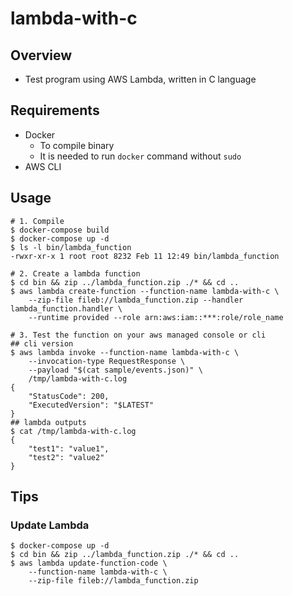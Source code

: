 # lambda-with-c

## Overview

- Test program using AWS Lambda, written in C language

## Requirements

- Docker
  - To compile binary
  - It is needed to run `docker` command without `sudo`
- AWS CLI

## Usage

```
# 1. Compile
$ docker-compose build
$ docker-compose up -d
$ ls -l bin/lambda_function
-rwxr-xr-x 1 root root 8232 Feb 11 12:49 bin/lambda_function

# 2. Create a lambda function
$ cd bin && zip ../lambda_function.zip ./* && cd ..
$ aws lambda create-function --function-name lambda-with-c \
    --zip-file fileb://lambda_function.zip --handler lambda_function.handler \
    --runtime provided --role arn:aws:iam::***:role/role_name

# 3. Test the function on your aws managed console or cli
## cli version
$ aws lambda invoke --function-name lambda-with-c \
    --invocation-type RequestResponse \
    --payload "$(cat sample/events.json)" \
    /tmp/lambda-with-c.log
{
    "StatusCode": 200,
    "ExecutedVersion": "$LATEST"
}
## lambda outputs
$ cat /tmp/lambda-with-c.log 
{
    "test1": "value1",
    "test2": "value2"
}
```

## Tips

### Update Lambda
```
$ docker-compose up -d
$ cd bin && zip ../lambda_function.zip ./* && cd ..
$ aws lambda update-function-code \
    --function-name lambda-with-c \
    --zip-file fileb://lambda_function.zip
```

